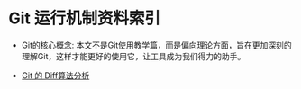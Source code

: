 # Git 运行机制资料索引

- [Git的核心概念](https://lufficc.com/blog/the-core-conception-of-git): 本文不是Git使用教学篇，而是偏向理论方面，旨在更加深刻的理解Git，这样才能更好的使用它，让工具成为我们得力的助手。

- [Git 的 Diff算法分析](http://fabiensanglard.net/git_code_review/diff.php)